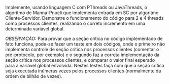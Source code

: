 Implemente, usando linguagem C com PThreads ou JavaThreads, o algoritmo de Manna-Pnueli que implementa entrada em SC por algoritmo Cliente-Servidor. Demonstre o funcionamento do código para 2 e 4 threads como processos clientes, realizando o correto incremento em uma determinada variável global.

_OBSERVAÇÃO:_ Para provar que a seção crítica no código implementado de fato funciona, pode-se fazer um teste em dois códigos, onde o primeiro não implementa controle de seção crítica nos processos clientes (comentar o pré-protocolo, por exemplo) e o segundo faz a correta implementação da seção crítica nos processos clientes, e comparar o valor final esperado para a variável global envolvida. Nestes testes faça com que a seção crítica seja executada inúmeras vezes pelos processos clientes (normalmente da ordem de bilhão de vezes).
